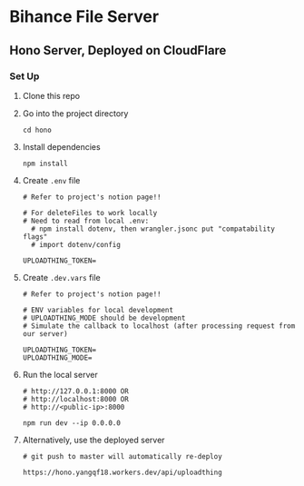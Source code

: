 # Bihance File Server
## Hono Server, Deployed on CloudFlare

### Set Up
1. Clone this repo 
2. Go into the project directory 
   ```
   cd hono
   ```
3. Install dependencies 
   ``` 
   npm install
   ```
4. Create `.env` file 
   ```
   # Refer to project's notion page!!

   # For deleteFiles to work locally 
   # Need to read from local .env: 
     # npm install dotenv, then wrangler.jsonc put "compatability flags"
     # import dotenv/config

   UPLOADTHING_TOKEN=
   ```

5. Create `.dev.vars` file 
   ```
   # Refer to project's notion page!!

   # ENV variables for local development
   # UPLOADTHING_MODE should be development 
   # Simulate the callback to localhost (after processing request from our server)

   UPLOADTHING_TOKEN=
   UPLOADTHING_MODE=
   ```
6. Run the local server 
   ```
   # http://127.0.0.1:8000 OR 
   # http://localhost:8000 OR 
   # http://<public-ip>:8000
   
   npm run dev --ip 0.0.0.0
   ```
7. Alternatively, use the deployed server 
   ```
   # git push to master will automatically re-deploy

   https://hono.yangqf18.workers.dev/api/uploadthing
   ```